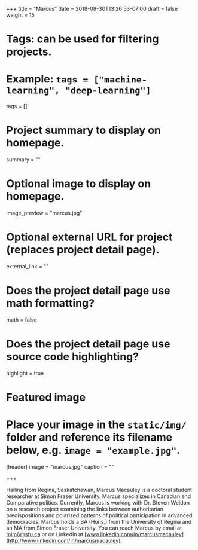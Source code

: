 +++
title = "Marcus"
date = 2018-08-30T13:26:53-07:00
draft = false
weight = 15

# Tags: can be used for filtering projects.
# Example: `tags = ["machine-learning", "deep-learning"]`
tags = []

# Project summary to display on homepage.
summary = ""

# Optional image to display on homepage.
image_preview = "marcus.jpg"

# Optional external URL for project (replaces project detail page).
external_link = ""

# Does the project detail page use math formatting?
math = false

# Does the project detail page use source code highlighting?
highlight = true

# Featured image
# Place your image in the `static/img/` folder and reference its filename below, e.g. `image = "example.jpg"`.
[header]
image = "marcus.jpg"
caption = ""

+++

Hailing from Regina, Saskatchewan, Marcus Macauley is a doctoral student researcher at Simon Fraser University. Marcus specializes in Canadian and Comparative politics. Currently, Marcus is working with Dr. Steven Weldon on a research project examining the links between authoritarian predispositions and polarized patterns of political participation in advanced democracies. Marcus holds a BA (Hons.) from the University of Regina and an MA from Simon Fraser University. You can reach Marcus by email at mjm6@sfu.ca or on LinkedIn at [www.linkedin.com/in/marcusmacauley](http://www.linkedin.com/in/marcusmacauley).
